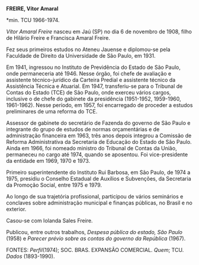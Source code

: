 **FREIRE, Vítor Amaral**

\*min. TCU 1966-1974.

*Vítor Amaral Freire* nasceu em Jaú (SP) no dia 6 de novembro de 1908,
filho de Hilário Freire e Francisca Amaral Freire.

Fez seus primeiros estudos no Ateneu Jauense e diplomou-se pela
Faculdade de Direito da Universidade de São Paulo, em 1931.

Em 1941, ingressou no Instituto de Previdência do Estado de São Paulo,
onde permaneceria até 1946. Nesse órgão, foi chefe de avaliação e
assistente técnico-jurídico da Carteira Predial e assistente técnico da
Assistência Técnica e Atuarial. Em 1947, transferiu-se para o Tribunal
de Contas do Estado (TCE) de São Paulo, onde exerceu vários cargos,
inclusive o de chefe do gabinete da presidência (1951-1952, 1959-1960,
1961-1962). Nesse período, em 1957, foi encarregado de proceder a
estudos preliminares de uma reforma do TCE.

Assessor de gabinete do secretário de Fazenda do governo de São Paulo e
integrante do grupo de estudos de normas orçamentárias e de
administração financeira em 1963, três anos depois integrou a Comissão
de Reforma Administrativa da Secretaria de Educação do Estado de São
Paulo. Ainda em 1966, foi nomeado ministro do Tribunal de Contas da
União, permaneceu no cargo até 1974, quando se aposentou. Foi
vice-presidente da entidade em 1969, 1970 e 1973.

Primeiro superintendente do Instituto Rui Barbosa, em São Paulo, de 1974
a 1975, presidiu o Conselho Estadual de Auxílios e Subvenções, da
Secretaria da Promoção Social, entre 1975 e 1979.

Ao longo de sua trajetória profissional, participou de vários seminários
e conclaves sobre administração municipal e finanças públicas, no Brasil
e no exterior.

Casou-se com Iolanda Sales Freire.

Publicou, entre outros trabalhos, *Despesa pública do estado, São Paulo*
(1958) e *Parecer prévio sobre as contas do governo da República*
(1967).

FONTES: *Perfil*(1974); SOC. BRAS. EXPANSÃO COMERCIAL. *Quem*; TCU.
*Dados* (1893-1990).
